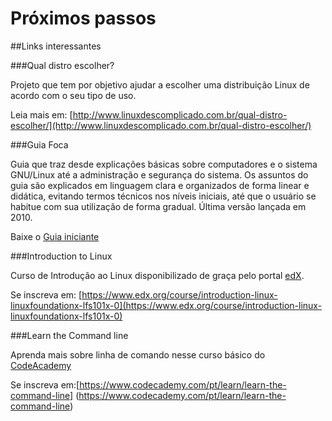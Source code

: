 # Próximos passos

##Links interessantes

###Qual distro escolher?

Projeto que tem por objetivo ajudar a escolher uma distribuição Linux de acordo com o seu tipo de uso.

Leia mais em: [http://www.linuxdescomplicado.com.br/qual-distro-escolher/](http://www.linuxdescomplicado.com.br/qual-distro-escolher/)

###Guia Foca

Guia que traz desde explicações básicas sobre computadores e o sistema GNU/Linux até a administração e segurança do sistema. Os assuntos do guia são explicados em linguagem clara e organizados de forma linear e didática, evitando termos técnicos nos níveis iniciais, até que o usuário se habitue com sua utilização de forma gradual. Última versão lançada em 2010.

Baixe o [Guia iniciante](http://www.guiafoca.org/?page_id=238)

###Introduction to Linux

Curso de Introdução ao Linux disponibilizado de graça pelo portal [edX](https://www.edx.org/).

Se inscreva em: [https://www.edx.org/course/introduction-linux-linuxfoundationx-lfs101x-0](https://www.edx.org/course/introduction-linux-linuxfoundationx-lfs101x-0)


###Learn the Command line

Aprenda mais sobre linha de comando nesse curso básico do [CodeAcademy](https://www.codecademy.com)

Se inscreva em:[https://www.codecademy.com/pt/learn/learn-the-command-line] (https://www.codecademy.com/pt/learn/learn-the-command-line)
